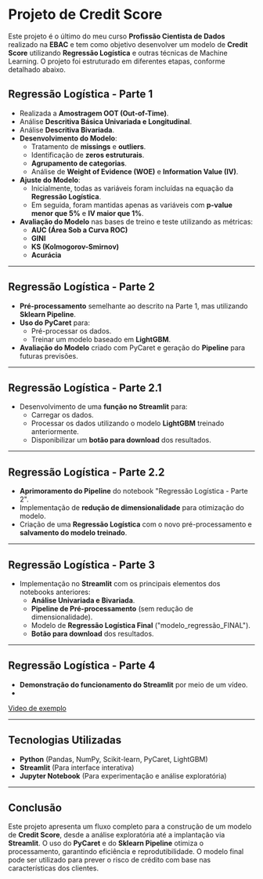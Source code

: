 # Projeto de Credit Score

Este projeto é o último do meu curso **Profissão Cientista de Dados** realizado na **EBAC** e tem como objetivo desenvolver um modelo de **Credit Score** utilizando **Regressão Logística** e outras técnicas de Machine Learning. O projeto foi estruturado em diferentes etapas, conforme detalhado abaixo.

## **Regressão Logística - Parte 1**
- Realizada a **Amostragem OOT (Out-of-Time)**.
- Análise **Descritiva Básica Univariada e Longitudinal**.
- Análise **Descritiva Bivariada**.
- **Desenvolvimento do Modelo**:
  - Tratamento de **missings** e **outliers**.
  - Identificação de **zeros estruturais**.
  - **Agrupamento de categorias**.
  - Análise de **Weight of Evidence (WOE)** e **Information Value (IV)**.
- **Ajuste do Modelo**:
  - Inicialmente, todas as variáveis foram incluídas na equação da **Regressão Logística**.
  - Em seguida, foram mantidas apenas as variáveis com **p-value menor que 5%** e **IV maior que 1%**.
- **Avaliação do Modelo** nas bases de treino e teste utilizando as métricas:
  - **AUC (Área Sob a Curva ROC)**
  - **GINI**
  - **KS (Kolmogorov-Smirnov)**
  - **Acurácia**

---

## **Regressão Logística - Parte 2**
- **Pré-processamento** semelhante ao descrito na Parte 1, mas utilizando **Sklearn Pipeline**.
- **Uso do PyCaret** para:
  - Pré-processar os dados.
  - Treinar um modelo baseado em **LightGBM**.
- **Avaliação do Modelo** criado com PyCaret e geração do **Pipeline** para futuras previsões.

---

## **Regressão Logística - Parte 2.1**
- Desenvolvimento de uma **função no Streamlit** para:
  - Carregar os dados.
  - Processar os dados utilizando o modelo **LightGBM** treinado anteriormente.
  - Disponibilizar um **botão para download** dos resultados.

---

## **Regressão Logística - Parte 2.2**
- **Aprimoramento do Pipeline** do notebook "Regressão Logística - Parte 2".
- Implementação de **redução de dimensionalidade** para otimização do modelo.
- Criação de uma **Regressão Logística** com o novo pré-processamento e **salvamento do modelo treinado**.

---

## **Regressão Logística - Parte 3**
- Implementação no **Streamlit** com os principais elementos dos notebooks anteriores:
  - **Análise Univariada e Bivariada**.
  - **Pipeline de Pré-processamento** (sem redução de dimensionalidade).
  - Modelo de **Regressão Logística Final** ("modelo_regressão_FINAL").
  - **Botão para download** dos resultados.

---

## **Regressão Logística - Parte 4**
- **Demonstração do funcionamento do Streamlit** por meio de um vídeo.
- 
[Video de exemplo](https://github.com/user-attachments/assets/3d9ae4f7-c018-4e32-a3c9-dcce69ccd327)

---

## **Tecnologias Utilizadas**
- **Python** (Pandas, NumPy, Scikit-learn, PyCaret, LightGBM)
- **Streamlit** (Para interface interativa)
- **Jupyter Notebook** (Para experimentação e análise exploratória)

---

## **Conclusão**
Este projeto apresenta um fluxo completo para a construção de um modelo de **Credit Score**, desde a análise exploratória até a implantação via **Streamlit**. O uso do **PyCaret** e do **Sklearn Pipeline** otimiza o processamento, garantindo eficiência e reprodutibilidade. O modelo final pode ser utilizado para prever o risco de crédito com base nas características dos clientes.

